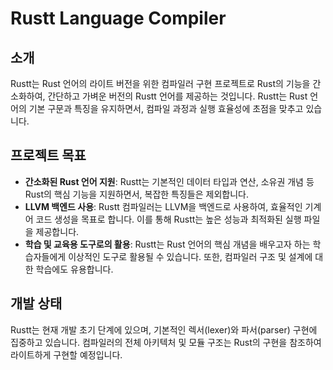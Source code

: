 # Rustt Language Compiler

## 소개

Rustt는 Rust 언어의 라이트 버전을 위한 컴파일러 구현 프로젝트로 Rust의 기능을 간소화하여, 간단하고 가벼운 버전의 Rustt 언어를 제공하는 것입니다.
Rustt는 Rust 언어의 기본 구문과 특징을 유지하면서, 컴파일 과정과 실행 효율성에 초점을 맞추고 있습니다.

## 프로젝트 목표

- **간소화된 Rust 언어 지원**: Rustt는 기본적인 데이터 타입과 연산, 소유권 개념 등 Rust의 핵심 기능을 지원하면서, 복잡한 특징들은 제외합니다.
- **LLVM 백엔드 사용**: Rustt 컴파일러는 LLVM을 백엔드로 사용하여, 효율적인 기계어 코드 생성을 목표로 합니다. 이를 통해 Rustt는 높은 성능과 최적화된 실행 파일을 제공합니다.
- **학습 및 교육용 도구로의 활용**: Rustt는 Rust 언어의 핵심 개념을 배우고자 하는 학습자들에게 이상적인 도구로 활용될 수 있습니다. 또한, 컴파일러 구조 및 설계에 대한 학습에도 유용합니다.

## 개발 상태

Rustt는 현재 개발 초기 단계에 있으며, 기본적인 렉서(lexer)와 파서(parser) 구현에 집중하고 있습니다. 컴파일러의 전체 아키텍처 및 모듈 구조는 Rust의 구현을 참조하여 라이트하게 구현할 예정입니다.
